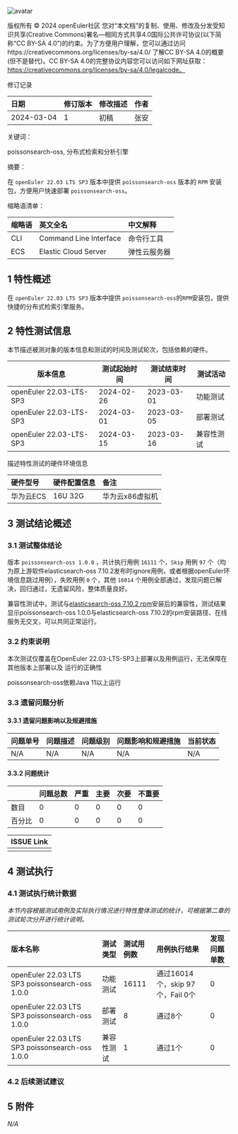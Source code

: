 ![avatar](../../images/openEuler.png)

版权所有 © 2024  openEuler社区
 您对“本文档”的复制、使用、修改及分发受知识共享(Creative Commons)署名—相同方式共享4.0国际公共许可协议(以下简称“CC BY-SA 4.0”)的约束。为了方便用户理解，您可以通过访问https://creativecommons.org/licenses/by-sa/4.0/ 了解CC BY-SA 4.0的概要 (但不是替代)。CC BY-SA 4.0的完整协议内容您可以访问如下网址获取：https://creativecommons.org/licenses/by-sa/4.0/legalcode。

修订记录

| 日期         | 修订版本 | 修改描述 | 作者  |
|:---------- |:---- |:---- |:--- |
| 2024-03-04 | 1    | 初稿   | 张安  |

关键词：

poissonsearch-oss, 分布式检索和分析引擎

摘要：

在 ```openEuler 22.03 LTS SP3``` 版本中提供 ```poissonsearch-oss``` 版本的 ```RPM``` 安装包，方便用户快速部署 ```poissonsearch-oss```。

缩略语清单：

| 缩略语 | 英文全名                   | 中文解释   |
|:--- |:---------------------- |:------ |
| CLI | Command Line Interface | 命令行工具  |
| ECS | Elastic Cloud Server   | 弹性云服务器 |

## 1 特性概述

在 ```openEuler 22.03 LTS SP3``` 版本中提供 ```poissonsearch-oss```的```RPM```安装包，提供快捷的分布式检索引擎服务。

## 2 特性测试信息

本节描述被测对象的版本信息和测试的时间及测试轮次，包括依赖的硬件。

| 版本信息                    | 测试起始时间     | 测试结束时间     | 测试活动 |
| ----------------------- | ---------- | ---------- | ---- |
| openEuler 22.03-LTS-SP3 | 2024-02-26 | 2023-03-01 | 功能测试 |
| openEuler 22.03-LTS-SP3 | 2024-03-01 | 2023-03-05 | 部署测试 |
| openEuler 22.03-LTS-SP3 | 2024-03-15 | 2023-03-16 | 兼容性测试 |

描述特性测试的硬件环境信息

| 硬件型号   | 硬件配置信息  | 备注        |
|:------ |:------- |:--------- |
| 华为云ECS | 16U 32G | 华为云x86虚拟机 |

## 3 测试结论概述

### 3.1 测试整体结论

版本 ```poissonsearch-oss 1.0.0``` ，共计执行用例 ```16111``` 个，```Skip``` 用例 ```97``` 个（均为原上游软件elasticsearch-oss 7.10.2发布时ignore用例，或者根据openEuler环境信息跳过用例），失败用例 ```0``` 个，其他 ```16014``` 个用例全部通过，发现问题已解决，回归通过，无遗留风险，整体质量良好。 

兼容性测试中，测试与[elasticsearch-oss 7.10.2 rpm](https://artifacts.elastic.co/downloads/elasticsearch/elasticsearch-oss-7.10.2-x86_64.rpm)安装后的兼容性，测试结果显示poissonsearch-oss 1.0.0与elasticsearch-oss 7.10.2的rpm安装路径、在线服务无交叉，可以共同正常运行。

### 3.2   约束说明

本次测试仅覆盖在OpenEuler 22.03-LTS-SP3上部署以及用例运行，无法保障在其他版本上部署以及 运行的正确性

poissonsearch-oss依赖Java 11以上运行

### 3.3   遗留问题分析

#### 3.3.1 遗留问题影响以及规避措施

| 问题单号 | 问题描述 | 问题级别 | 问题影响和规避措施 | 当前状态 |
|:---- |:---- |:---- |:--------- |:---- |
| N/A  | N/A  | N/A  | N/A       | N/A  |

#### 3.3.2 问题统计

|     | 问题总数 | 严重  | 主要  | 次要  | 不重要 |
|:--- |:---- |:--- |:--- |:--- |:--- |
| 数目  | 0    | 0   | 0   | 0   | 0   |
| 百分比 | 0    | 0   | 0   | 0   | 0   |

| ISSUE Link |
|:---------- |
|            |

## 4 测试执行

### 4.1 测试执行统计数据

*本节内容根据测试用例及实际执行情况进行特性整体测试的统计，可根据第二章的测试轮次分开进行统计说明。*

| 版本名称                                            | 测试类型 | 测试用例数 | 用例执行结果                    | 发现问题单数 |
|:----------------------------------------------- | ---- |:----- |:------------------------- |:------ |
| openEuler 22.03 LTS SP3 poissonsearch-oss 1.0.0 | 功能测试 | 16111 | 通过16014个，skip 97个，Fail 0个 | 0      |
| openEuler 22.03 LTS SP3 poissonsearch-oss 1.0.0 | 部署测试 | 8     | 通过8个                      | 0      |
| openEuler 22.03 LTS SP3 poissonsearch-oss 1.0.0 | 兼容性测试 | 1     | 通过1个                      | 0      |
### 4.2 后续测试建议

## 5 附件

*N/A*
